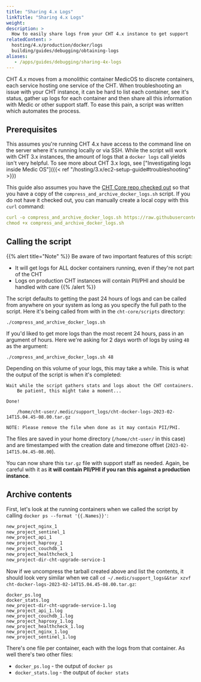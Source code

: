 ```yaml
---
title: "Sharing 4.x Logs"
linkTitle: "Sharing 4.x Logs"
weight:
description: >
  How to easily share logs from your CHT 4.x instance to get support
relatedContent: >
  hosting/4.x/production/docker/logs
  building/guides/debugging/obtaining-logs
aliases:
   - /apps/guides/debugging/sharing-4x-logs
---
```


CHT 4.x moves from a monolithic container MedicOS to discrete containers, each service hosting one service of the CHT. When troubleshooting an issue with your CHT instance, it can be hard to list each container, see it's status, gather up logs for each container and then share all this information with Medic or other support staff.  To ease this pain, a script was written which automates the process.

## Prerequisites

This assumes you're running CHT 4.x have access to the command line on the server where it's running locally or via SSH. While the script will work with CHT 3.x instances, the amount of logs that a `docker logs` call yields isn't very helpful. To see more about CHT 3.x logs, see ["Investigating logs inside Medic OS"]({{< ref "/hosting/3.x/ec2-setup-guide#troubleshooting" >}})

This guide also assumes you have the [CHT Core repo checked out](https://github.com/medic/cht-core/) so that you have a copy of the `compress_and_archive_docker_logs.sh` script. If you do not have it checked out, you can manually create a local copy with this `curl` command:

```yaml
curl -o compress_and_archive_docker_logs.sh https://raw.githubusercontent.com/medic/cht-core/master/scripts/compress_and_archive_docker_logs.sh
chmod +x compress_and_archive_docker_logs.sh
```

## Calling the script

{{% alert title="Note" %}} 
Be aware of two important features of this script:
* It will get logs for ALL docker containers running, even if they're not part of the CHT
* Logs on production CHT instances will contain PII/PHI and should be handled with care
{{% /alert %}}


The script defaults to getting the past 24 hours of logs and can be called from anywhere on your system as long as you specify the full path to the script.  Here it's being called from with in the `cht-core/scripts` directory:

```
./compress_and_archive_docker_logs.sh
```

If you'd liked to get more logs than the most recent 24 hours, pass in an argument of hours.  Here we're asking for 2 days worth of logs by using `48` as the argument:

```
./compress_and_archive_docker_logs.sh 48
```

Depending on this volume of your logs, this may take a while. This is what the output of the script is when it's completed:

```
Wait while the script gathers stats and logs about the CHT containers.
    Be patient, this might take a moment... 

Done!

    /home/cht-user/.medic/support_logs/cht-docker-logs-2023-02-14T15.04.45-08.00.tar.gz

NOTE: Please remove the file when done as it may contain PII/PHI.
```

The files are saved in your home directory (`/home/cht-user/` in this case) and are timestamped with the creation date and timezone offset (`2023-02-14T15.04.45-08.00`). 

You can now share this `tar.gz` file with support staff as needed. Again, be careful with it as **it will contain PII/PHI if you ran this against a production instance**.

## Archive contents

First, let's look at the running containers when we called the script by calling `docker ps --format '{{.Names}}'`:

```bash
new_project_nginx_1
new_project_sentinel_1
new_project_api_1
new_project_haproxy_1
new_project_couchdb_1
new_project_healthcheck_1
new_project-dir-cht-upgrade-service-1
```

Now if we uncompress the tarball created above and list the contents, it should look very similar when we call `cd ~/.medic/support_logs&&tar xzvf cht-docker-logs-2023-02-14T15.04.45-08.00.tar.gz`:

```
docker_ps.log
docker_stats.log
new_project-dir-cht-upgrade-service-1.log
new_project_api_1.log
new_project_couchdb_1.log
new_project_haproxy_1.log
new_project_healthcheck_1.log
new_project_nginx_1.log
new_project_sentinel_1.log
```

There's one file per container, each with the logs from that container.  As well there's two other files:

* `docker_ps.log` - the output of `docker ps` 
* `docker_stats.log` - the output of `docker stats` 
